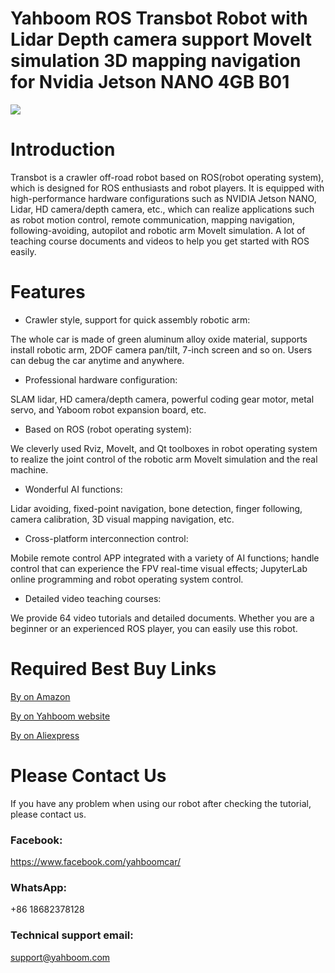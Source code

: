 # Yahboom ROS Transbot Robot with Lidar Depth camera support MoveIt simulation 3D mapping navigation for Nvidia Jetson NANO 4GB B01
![](https://github.com/YahboomTechnology/Transbot/blob/main/Yahboom_Transbot_Robot.jpg)

# Introduction
Transbot is a crawler off-road robot based on ROS(robot operating system), which is designed for ROS enthusiasts and robot players. It is equipped with high-performance hardware configurations such as NVIDIA Jetson NANO, Lidar, HD camera/depth camera, etc., which can realize applications such as robot motion control, remote communication, mapping navigation, following-avoiding, autopilot and robotic arm MoveIt simulation. A lot of teaching course documents and videos to help you get started with ROS easily.

# Features
* Crawler style, support for quick assembly robotic arm: 

The whole car is made of green aluminum alloy oxide material, supports install robotic arm, 2DOF camera pan/tilt, 7-inch screen and so on. Users can debug the car anytime and anywhere.
* Professional hardware configuration: 

SLAM lidar, HD camera/depth camera, powerful coding gear motor, metal servo, and Yaboom robot expansion board, etc.
* Based on ROS (robot operating system): 

We cleverly used Rviz, Movelt, and Qt toolboxes in robot operating system to realize the joint control of the robotic arm Movelt simulation and the real machine.
* Wonderful AI functions:  

Lidar avoiding, fixed-point navigation, bone detection, finger following, camera calibration, 3D visual mapping navigation, etc.
* Cross-platform interconnection control:

Mobile remote control APP integrated with a variety of AI functions; handle control that can experience the FPV real-time visual effects; JupyterLab online programming and robot operating system control.
* Detailed video teaching courses:

We provide 64 video tutorials and detailed documents. Whether you are a beginner or an experienced ROS player, you can easily use this robot.

# Required Best Buy Links
[By on Amazon](https://www.amazon.com/dp/B09LV2RBR2)

[By on Yahboom website](https://category.yahboom.net/products/transbot-pi)

[By on Aliexpress](https://www.aliexpress.com/item/1005003753952999.html) 

# Please Contact Us
If you have any problem when using our robot after checking the tutorial, please contact us.

### Facebook: 
https://www.facebook.com/yahboomcar/ 
  

### WhatsApp:
+86 18682378128

### Technical support email: 
support@yahboom.com

